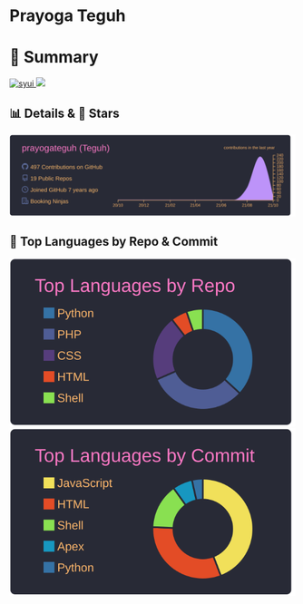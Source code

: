 # Prayoga Teguh

# 👀 Summary

<p align="left">
  <a href="https://github.com/prayogateguh/prayogateguh/">
    <img src="https://komarev.com/ghpvc/?username=prayogateguh&color=blueviolet" alt="syui" />
  </a>
  <a href="https://github.com/prayogateguh">
    <img height="20" src="https://img.shields.io/github/followers/prayogateguh?label=follow&logo=github&style=flat" />
  </a>
</p>

## 📊 Details & 🌟 Stars

[![](https://raw.githubusercontent.com/prayogateguh/prayogateguh/master/profile-summary-card-output/dracula/0-profile-details.svg)](https://github.com/vn7n24fzkq/github-profile-summary-cards)

## 🥇 Top Languages by Repo & Commit

[![](https://raw.githubusercontent.com/prayogateguh/prayogateguh/master/profile-summary-card-output/dracula/1-repos-per-language.svg)](https://github.com/vn7n24fzkq/github-profile-summary-cards) [![](https://raw.githubusercontent.com/prayogateguh/prayogateguh/master/profile-summary-card-output/dracula/2-most-commit-language.svg)](https://github.com/vn7n24fzkq/github-profile-summary-cards)
